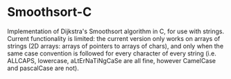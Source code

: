 Smoothsort-C
============

Implementation of Dijkstra's Smoothsort algorithm in C, for use with strings.
Current functionality is limited: the current version only works on arrays of strings
(2D arrays: arrays of pointers to arrays of chars), and only when the same case
convention is followed for every character of every string
(i.e. ALLCAPS, lowercase, aLtErNaTiNgCaSe are all fine, however CamelCase and pascalCase are not).

